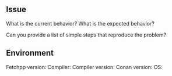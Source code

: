 ## Issue

What is the current behavior?
What is the expected behavior?

Can you provide a list of simple steps that reproduce the problem?

## Environment

Fetchpp version:
Compiler:
Compiler version:
Conan version:
OS:
